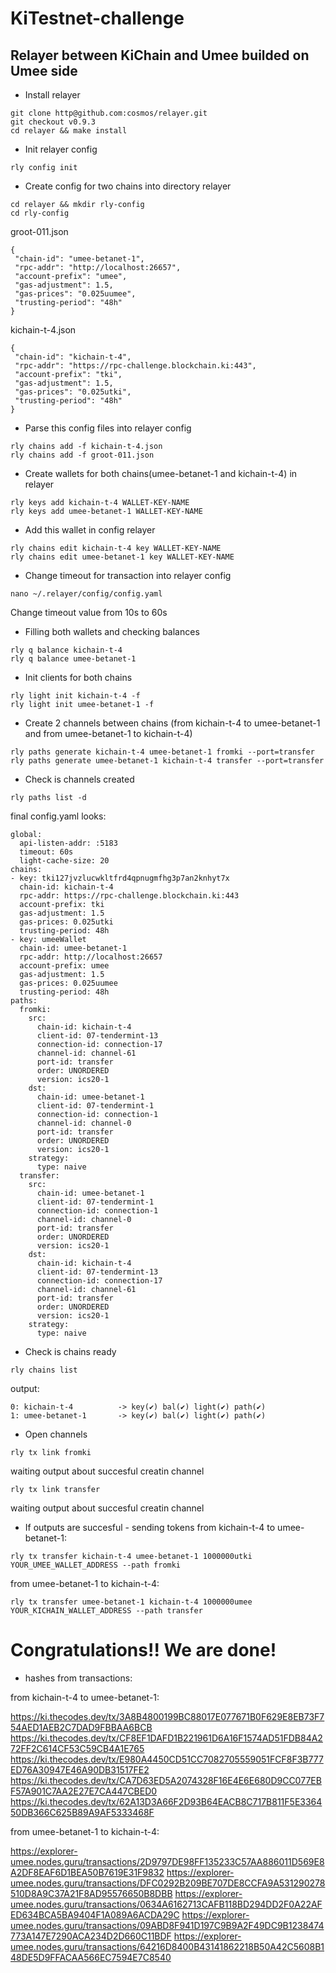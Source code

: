 # KiTestnet-challenge
## Relayer between KiChain and Umee builded on Umee side

* Install relayer
```
git clone http@github.com:cosmos/relayer.git
git checkout v0.9.3
cd relayer && make install
```
* Init relayer config
```
rly config init
```

* Create config for two chains into directory relayer
```
cd relayer && mkdir rly-config
cd rly-config
```

groot-011.json
```
{  
 "chain-id": "umee-betanet-1",   
 "rpc-addr": "http://localhost:26657",    
 "account-prefix": "umee",   
 "gas-adjustment": 1.5,  
 "gas-prices": "0.025uumee",   
 "trusting-period": "48h" 
}
```

kichain-t-4.json
```
{
 "chain-id": "kichain-t-4",
 "rpc-addr": "https://rpc-challenge.blockchain.ki:443",
 "account-prefix": "tki",
 "gas-adjustment": 1.5,
 "gas-prices": "0.025utki",
 "trusting-period": "48h"
}
```

* Parse this config files into relayer config
```
rly chains add -f kichain-t-4.json
rly chains add -f groot-011.json
```

* Create wallets for both chains(umee-betanet-1 and kichain-t-4) in relayer
```
rly keys add kichain-t-4 WALLET-KEY-NAME
rly keys add umee-betanet-1 WALLET-KEY-NAME
```

* Add this wallet in config relayer
```
rly chains edit kichain-t-4 key WALLET-KEY-NAME
rly chains edit umee-betanet-1 key WALLET-KEY-NAME
```

* Change timeout for transaction into relayer config
```
nano ~/.relayer/config/config.yaml
```
Change timeout value from 10s  to 60s

* Filling both wallets and checking balances
```
rly q balance kichain-t-4
rly q balance umee-betanet-1
```
    
* Init clients for both chains
```
rly light init kichain-t-4 -f
rly light init umee-betanet-1 -f
```
    
* Create 2 channels between chains (from kichain-t-4 to umee-betanet-1 and from umee-betanet-1 to kichain-t-4)
```
rly paths generate kichain-t-4 umee-betanet-1 fromki --port=transfer
rly paths generate umee-betanet-1 kichain-t-4 transfer --port=transfer
```
    
* Check is channels created
```
rly paths list -d
```
    
final config.yaml looks:
```
global:
  api-listen-addr: :5183
  timeout: 60s
  light-cache-size: 20
chains:
- key: tki127jvzlucwkltfrd4qpnugmfhg3p7an2knhyt7x
  chain-id: kichain-t-4
  rpc-addr: https://rpc-challenge.blockchain.ki:443
  account-prefix: tki
  gas-adjustment: 1.5
  gas-prices: 0.025utki
  trusting-period: 48h
- key: umeeWallet
  chain-id: umee-betanet-1
  rpc-addr: http://localhost:26657
  account-prefix: umee
  gas-adjustment: 1.5
  gas-prices: 0.025uumee
  trusting-period: 48h
paths:
  fromki:
    src:
      chain-id: kichain-t-4
      client-id: 07-tendermint-13
      connection-id: connection-17
      channel-id: channel-61
      port-id: transfer
      order: UNORDERED
      version: ics20-1
    dst:
      chain-id: umee-betanet-1
      client-id: 07-tendermint-1
      connection-id: connection-1
      channel-id: channel-0
      port-id: transfer
      order: UNORDERED
      version: ics20-1
    strategy:
      type: naive
  transfer:
    src:
      chain-id: umee-betanet-1
      client-id: 07-tendermint-1
      connection-id: connection-1
      channel-id: channel-0
      port-id: transfer
      order: UNORDERED
      version: ics20-1
    dst:
      chain-id: kichain-t-4
      client-id: 07-tendermint-13
      connection-id: connection-17
      channel-id: channel-61
      port-id: transfer
      order: UNORDERED
      version: ics20-1
    strategy:
      type: naive
 ```

* Check is chains ready 
```
rly chains list
```
output:
```
0: kichain-t-4          -> key(✔) bal(✔) light(✔) path(✔)
1: umee-betanet-1       -> key(✔) bal(✔) light(✔) path(✔)
```

* Open channels
```
rly tx link fromki
```
waiting output about succesful creatin channel
```
rly tx link transfer
```
waiting output about succesful creatin channel

* If outputs are succesful - sending tokens
from kichain-t-4 to umee-betanet-1:
```
rly tx transfer kichain-t-4 umee-betanet-1 1000000utki YOUR_UMEE_WALLET_ADDRESS --path fromki
```
from umee-betanet-1 to kichain-t-4:
```
rly tx transfer umee-betanet-1 kichain-t-4 1000000umee YOUR_KICHAIN_WALLET_ADDRESS --path transfer
```
    
# Congratulations!! We are done!

* hashes from transactions:

from kichain-t-4 to umee-betanet-1:

https://ki.thecodes.dev/tx/3A8B4800199BC88017E077671B0F629E8EB73F754AED1AEB2C7DAD9FBBAA6BCB
https://ki.thecodes.dev/tx/CF8EF1DAFD1B221961D6A16F1574AD51FDB84A272FF2C614CF53C59CB4A1E765
https://ki.thecodes.dev/tx/E980A4450CD51CC7082705559051FCF8F3B777ED76A30947E46A90DB31517FE2
https://ki.thecodes.dev/tx/CA7D63ED5A2074328F16E4E6E680D9CC077EBF57A901C7AA2E27E7CA447CBED0
https://ki.thecodes.dev/tx/62A13D3A66F2D93B64EACB8C717B811F5E336450DB366C625B89A9AF5333468F

from umee-betanet-1 to kichain-t-4:

https://explorer-umee.nodes.guru/transactions/2D9797DE98FF135233C57AA886011D569E8A2DF8EAF6D1BEA50B7619E31F9832
https://explorer-umee.nodes.guru/transactions/DFC0292B209BE707DE8CCFA9A531290278510D8A9C37A21F8AD95576650B8DBB
https://explorer-umee.nodes.guru/transactions/0634A6162713CAFB118BD294DD2F0A22AFED634BCA5BA9404F1A089A6ACDA29C
https://explorer-umee.nodes.guru/transactions/09ABD8F941D197C9B9A2F49DC9B1238474773A147E7290ACA234D2D660C11BDF
https://explorer-umee.nodes.guru/transactions/64216D8400B43141862218B50A42C5608B148DE5D9FFACAA566EC7594E7C8540
    
